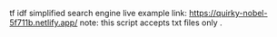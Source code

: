 tf idf simplified search engine
live example link: https://quirky-nobel-5f711b.netlify.app/
note: this script accepts txt files only .
